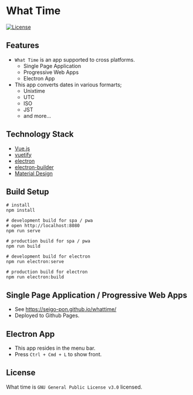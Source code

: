 # What Time

[![License](https://img.shields.io/github/license/seigo-pon/whattime.svg)]()

## Features
- `What Time` is an app supported to cross platforms.
    - Single Page Application
    - Progressive Web Apps
    - Electron App
- This app converts dates in various formarts;
    - Unixtime
    - UTC
    - ISO
    - JST
    - and more...

## Technology Stack
- [Vue.js](https://github.com/vuejs/vue)
- [vuetify](https://github.com/vuetifyjs/vuetify)
- [electron](https://github.com/electron/electron)
- [electron-builder](https://github.com/electron-userland/electron-builder)
- [Material Design](https://material.io)

## Build Setup

```
# install
npm install

# development build for spa / pwa
# open http://localhost:8080
npm run serve

# production build for spa / pwa
npm run build

# development build for electron
npm run electron:serve

# production build for electron
npm run electron:build
```

## Single Page Application / Progressive Web Apps
- See https://seigo-pon.github.io/whattime/
- Deployed to Github Pages.

## Electron App
- This app resides in the menu bar.
- Press `Ctrl + Cmd + L` to show front.

## License
What time is `GNU General Public License v3.0` licensed.
